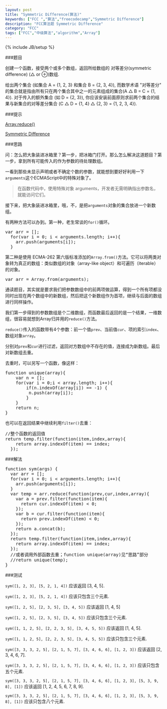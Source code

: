 ```yaml
---
layout: post
title: "Symmetric Difference(算法)"
keywords: ["FCC ","算法","freecodecamp","Symmetric Difference"]
description: "FCC算法题 Symmetric Difference"
category: "FCC"
tags: ["FCC","中级算法","algorithm","Array"]
---
```

{% include JB/setup %}

###题目

创建一个函数，接受两个或多个数组，返回所给数组的<span class="txt"> 对等差分(symmetric difference) </span>(△ or ⊕)数组.

给出两个集合 (如集合 A = {1, 2, 3} 和集合 B = {2, 3, 4}), 而数学术语 "对等差分" 的集合就是指由所有只在两个集合其中之一的元素组成的集合(A △ B = C = {1, 4}). 对于传入的额外集合 (如 D = {2, 3}), 你应该安装前面原则求前两个集合的结果与新集合的对等差分集合 (C △ D = {1, 4} △ {2, 3} = {1, 2, 3, 4}).

###提示

[Array.reduce()](https://developer.mozilla.org/zh-CN/docs/Web/JavaScript/Reference/Global_Objects/Array/Reduce)

[Symmetric Difference](https://www.youtube.com/watch?v=PxffSUQRkG4)

###思路

问：怎么把大象装进冰箱里？第一步，把冰箱门打开。那么怎么解决这道题目？第一步，拿到所有可能传入的作为参数的待处理数组。

一看到那些未显示声明或者不确定个数的参数，就能想到要好好利用一下`arguments`这个ECMAScript中的特殊对象了。

>在函数代码中，使用特殊对象 arguments，开发者无需明确指出参数名，就能访问它们。

接下来，把大象装进冰箱里，哦，不，是把`arguments`对象的集合放进一个新数组。

有两种方法可以办到。第一种，老生常谈的`for()`循环。

<pre>
var arr = [];
  for(var i = 0; i < arguments.length; i++){
    arr.push(arguments[i]);
  }
</pre>

第二种是使用 ECMA-262 第六版标准添加的`Array.from()`方法。它可以将两类对象转为真正的数组：<span class="txt">类似数组的对象（array-like object）</span>和<span class="txt">可遍历（iterable）的对象</span>。

<pre>
var arr = Array.from(arguments);
</pre>

通读题目，其实就是要求我们把参数数组中的前两项做运算，得到一个所有项都没同时出现在两个数组中的新数组，然后把这个新数组作为首项，继续与后面的数组进行同样操作。

我们第一步得到的参数数组是个二维数组，而函数最后返回的是一个结果，一维数组，很容易就想到Array归并用的`reduce()`方法。

`reduce()`传入的函数带有4个参数：前一个值`prev`、当前值`cur`、项的索引`index`、数组对象`array`。

分别对`prev`和`cur`进行过滤，返回对方数组中不存在的值，连接成为新数组。最后对新数组去重。

去重时，可以另写一个函数，像这样：

<pre>
function unique(array){
    var n = [];
    for(var i = 0;i < array.length; i++){
        if(n.indexOf(array[i]) == -1) {
       	 n.push(array[i]);
        }
    }
    return n;
}
</pre>

也可以在返回结果中继续利用`filter()`去重：

<pre>
//整个函数的返回值
return temp.filter(function(item,index,array){
    return array.indexOf(item) == index;
  });
</pre>

###解法

<pre>
function sym(args) {
  var arr = [];
  for(var i = 0; i < arguments.length; i++){
    arr.push(arguments[i]);
  }
  var temp = arr.reduce(function(prev,cur,index,array){
    var a = prev.filter(function(item){
      return cur.indexOf(item) < 0;
    });
    var b = cur.filter(function(item){
      return prev.indexOf(item) < 0;
    });
    return a.concat(b);
  });
  return temp.filter(function(item,index,array){
    return array.indexOf(item) == index;
  });
  //或者调用外部函数去重；function unique(array)见“思路”部分
  //return unique(temp);
}
</pre>

###测试

`sym([1, 2, 3], [5, 2, 1, 4])` 应该返回 [3, 4, 5].

`sym([1, 2, 3], [5, 2, 1, 4])` 应该只包含三个元素.

`sym([1, 2, 5], [2, 3, 5], [3, 4, 5])` 应该返回 [1, 4, 5]

`sym([1, 2, 5], [2, 3, 5], [3, 4, 5])` 应该只包含三个元素.

`sym([1, 1, 2, 5], [2, 2, 3, 5], [3, 4, 5, 5])` 应该返回 [1, 4, 5].

`sym([1, 1, 2, 5], [2, 2, 3, 5], [3, 4, 5, 5])` 应该只包含三个元素.

`sym([3, 3, 3, 2, 5], [2, 1, 5, 7], [3, 4, 6, 6], [1, 2, 3])` 应该返回 [2, 3, 4, 6, 7].

`sym([3, 3, 3, 2, 5], [2, 1, 5, 7], [3, 4, 6, 6], [1, 2, 3])` 应该只包含五个元素.

`sym([3, 3, 3, 2, 5], [2, 1, 5, 7], [3, 4, 6, 6], [1, 2, 3], [5, 3, 9, 8], [1])` 应该返回 [1, 2, 4, 5, 6, 7, 8, 9].

`sym([3, 3, 3, 2, 5], [2, 1, 5, 7], [3, 4, 6, 6], [1, 2, 3], [5, 3, 9, 8], [1])` 应该只包含八个元素.